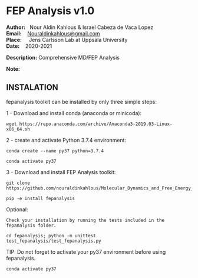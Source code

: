 # **FEP Analysis v1.0**

**Author:** &nbsp;&nbsp;Nour Aldin Kahlous & Israel Cabeza de Vaca Lopez</br>
**Email:**  &nbsp;&nbsp;&nbsp;Nouraldinkahlous@gmail.com </br>
**Place:** &nbsp;&nbsp;&nbsp; Jens Carlsson Lab at Uppsala University</br>
**Date:** &nbsp;&nbsp;  2020-2021

**Description:** Comprehensive MD/FEP Analysis 

**Note:** 

## **INSTALATION**

fepanalysis toolkit can be installed by only three simple steps:

1 - Download and install conda (anaconda or minicoda):

    wget https://repo.anaconda.com/archive/Anaconda3-2019.03-Linux-x86_64.sh

2 - create and activate Python 3.7.4 environment:

    conda create --name py37 python=3.7.4

    conda activate py37

3 - Download and install FEP Analysis toolkit:

    git clone https://github.com/nouraldinkahlous/Molecular_Dynamics_and_Free_Energy_Perturbation.git

    pip -e install fepanalysis


Optional:

    Check your installation by running the tests included in the fepanalysis folder.

    cd fepanalysis; python -m unittest test_fepanalysis/test_fepanalysis.py


TIP: Do not forget to activate your py37 environment before using fepanalysis.

    conda activate py37